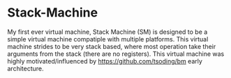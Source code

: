 # Stack-Machine
My first ever virtual machine, Stack Machine (SM) is designed to be a simple virtual machine compatiple with multiple platforms.
This virtual machine strides to be very stack based, where most operation take their arguments from the stack (there are no registers).
This virtual machine was highly motivated/influenced by https://github.com/tsoding/bm early architecture.
